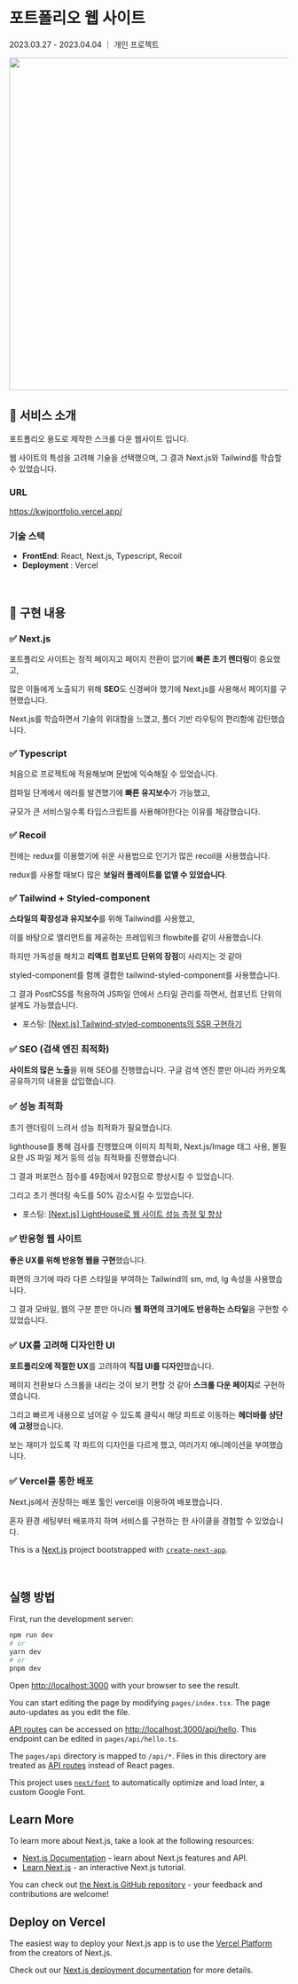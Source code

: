 # 포트폴리오 웹 사이트

2023.03.27 - 2023.04.04 ｜ 개인 프로젝트

<img src="https://user-images.githubusercontent.com/86906350/230710945-547a7b94-e47e-410b-85d1-fb9a73e4c08a.png" width="600px"/>


<br/>

## 📌 서비스 소개

포트폴리오 용도로 제작한 스크롤 다운 웹사이트 입니다.

웹 사이트의 특성을 고려해 기술을 선택했으며, 그 결과 Next.js와 Tailwind를 학습할 수 있었습니다.

### URL

https://kwjportfolio.vercel.app/

### 기술 스택

- **FrontEnd**: React, Next.js, Typescript, Recoil
- **Deployment** : Vercel

<br/>

## 📌 구현 내용


### ✅ Next.js

포트폴리오 사이트는 정적 페이지고 페이지 전환이 없기에 **빠른 초기 렌더링**이 중요했고, 

많은 이들에게 노출되기 위해 **SEO**도 신경써야 했기에 Next.js를 사용해서 페이지를 구현했습니다.

Next.js를 학습하면서 기술의 위대함을 느꼈고, 폴더 기반 라우팅의 편리함에 감탄했습니다.


### ✅ Typescript

처음으로 프로젝트에 적용해보며 문법에 익숙해질 수 있었습니다.

컴파일 단계에서 에러를 발견했기에 **빠른 유지보수**가 가능했고, 

규모가 큰 서비스일수록 타입스크립트를 사용해야한다는 이유를 체감했습니다.

### ✅ Recoil

전에는 redux를 이용했기에 쉬운 사용법으로 인기가 많은 recoil을 사용했습니다.

redux를 사용할 때보다 많은 **보일러 플레이트를 없앨 수 있었습니다**.

### ✅ Tailwind + Styled-component

**스타일의 확장성과 유지보수**를 위해 Tailwind를 사용했고,

이를 바탕으로 엘리먼트를 제공하는 프레임워크 flowbite를 같이 사용했습니다.

하지만 가독성을 해치고 **리액트 컴포넌트 단위의 장점**이 사라지는 것 같아

styled-component를 함께 결합한 tailwind-styled-component를 사용했습니다.

그 결과 PostCSS를 적용하여 JS파일 안에서 스타일 관리를 하면서, 컴포넌트 단위의 설계도 가능했습니다.

* 포스팅: [[Next.js] Tailwind-styled-components의 SSR 구현하기](https://jiwoo84.tistory.com/178)

### ✅ SEO (검색 엔진 최적화)

**사이트의 많은 노출**을 위해 SEO를 진행했습니다.
구글 검색 엔진 뿐만 아니라 카카오톡 공유하기의 내용을 삽입했습니다.


### ✅ 성능 최적화

초기 렌더링이 느려서 성능 최적화가 필요했습니다.

lighthouse를 통해 검사를 진행했으며 이미지 최적화, Next.js/Image 태그 사용, 불필요한 JS 파일 제거 등의 성능 최적화를 진행했습니다.

그 결과 퍼포먼스 점수를 49점에서 92점으로 향상시킬 수 있었습니다.

그리고 초기 렌더링 속도를 50% 감소시킬 수 있었습니다.

* 포스팅: [[Next.js] LightHouse로 웹 사이트 성능 측정 및 향상](https://jiwoo84.tistory.com/179)

### ✅ 반응형 웹 사이트

**좋은 UX를 위해 반응형 웹을 구현**했습니다.

화면의 크기에 따라 다른 스타일을 부여하는 Tailwind의 sm, md, lg 속성을 사용했습니다.

그 결과 모바일, 웹의 구분 뿐만 아니라 **웹 화면의 크기에도 반응하는 스타일**을 구현할 수 있었습니다.

### ✅ UX를 고려해 디자인한 UI

**포트폴리오에 적절한 UX**를 고려하여 **직접 UI를 디자인**했습니다.

페이지 전환보다 스크롤을 내리는 것이 보기 편할 것 같아 **스크롤 다운 페이지**로 구현하였습니다.

그리고 빠르게 내용으로 넘어갈 수 있도록 클릭시 해당 파트로 이동하는 **헤더바를 상단에 고정**했습니다.

보는 재미가 있도록 각 파트의 디자인을 다르게 했고, 여러가지 애니메이션을 부여했습니다.

### ✅ Vercel를 통한 배포

Next.js에서 권장하는 배포 툴인 vercel을 이용하여 배포했습니다.

혼자 환경 세팅부터 배포까지 하며 서비스를 구현하는 한 사이클을 경험할 수 있었습니다.

This is a [Next.js](https://nextjs.org/) project bootstrapped with [`create-next-app`](https://github.com/vercel/next.js/tree/canary/packages/create-next-app).

<br/>

## 실행 방법

First, run the development server:

```bash
npm run dev
# or
yarn dev
# or
pnpm dev
```

Open [http://localhost:3000](http://localhost:3000) with your browser to see the result.

You can start editing the page by modifying `pages/index.tsx`. The page auto-updates as you edit the file.

[API routes](https://nextjs.org/docs/api-routes/introduction) can be accessed on [http://localhost:3000/api/hello](http://localhost:3000/api/hello). This endpoint can be edited in `pages/api/hello.ts`.

The `pages/api` directory is mapped to `/api/*`. Files in this directory are treated as [API routes](https://nextjs.org/docs/api-routes/introduction) instead of React pages.

This project uses [`next/font`](https://nextjs.org/docs/basic-features/font-optimization) to automatically optimize and load Inter, a custom Google Font.

## Learn More

To learn more about Next.js, take a look at the following resources:

- [Next.js Documentation](https://nextjs.org/docs) - learn about Next.js features and API.
- [Learn Next.js](https://nextjs.org/learn) - an interactive Next.js tutorial.

You can check out [the Next.js GitHub repository](https://github.com/vercel/next.js/) - your feedback and contributions are welcome!

## Deploy on Vercel

The easiest way to deploy your Next.js app is to use the [Vercel Platform](https://vercel.com/new?utm_medium=default-template&filter=next.js&utm_source=create-next-app&utm_campaign=create-next-app-readme) from the creators of Next.js.

Check out our [Next.js deployment documentation](https://nextjs.org/docs/deployment) for more details.
